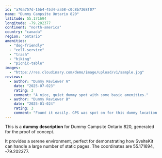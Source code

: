 ```yaml
---
id: "a76a757d-16b4-45d4-aa58-c0c8b7368f07"
name: "Dummy Campsite Ontario 820"
latitude: 55.171694
longitude: -79.202377
continent: "north-america"
country: "canada"
region: "ontario"
amenities:
  - "dog-friendly"
  - "cell-service"
  - "trash"
  - "hiking"
  - "picnic-table"
images:
  - "https://res.cloudinary.com/demo/image/upload/v1/sample.jpg"
reviews:
  - author: "Dummy Reviewer A"
    date: "2025-07-023"
    rating: 3
    comment: "A nice, quiet dummy spot with some basic amenities."
  - author: "Dummy Reviewer B"
    date: "2025-01-024"
    rating: 3
    comment: "Found it easily. GPS was spot on for this dummy location."
---
```


This is a **dummy description** for Dummy Campsite Ontario 820, generated for the proof of concept.

It provides a serene environment, perfect for demonstrating how SvelteKit can handle a large number of static pages. The coordinates are 55.171694, -79.202377.
